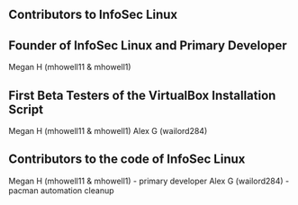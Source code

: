 ## Contributors to InfoSec Linux

## Founder of InfoSec Linux and Primary Developer
Megan H (mhowell11 & mhowell1)

## First Beta Testers of the VirtualBox Installation Script
Megan H (mhowell11 & mhowell1)
Alex G (wailord284)

## Contributors to the code of InfoSec Linux
Megan H (mhowell11 & mhowell1) - primary developer
Alex G (wailord284) - pacman automation cleanup
